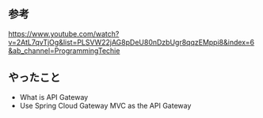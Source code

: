 ## 参考
https://www.youtube.com/watch?v=2AtL7qvTjOg&list=PLSVW22jAG8pDeU80nDzbUgr8qqzEMppi8&index=6&ab_channel=ProgrammingTechie

## やったこと
* What is API Gateway
* Use Spring Cloud Gateway MVC as the API Gateway
